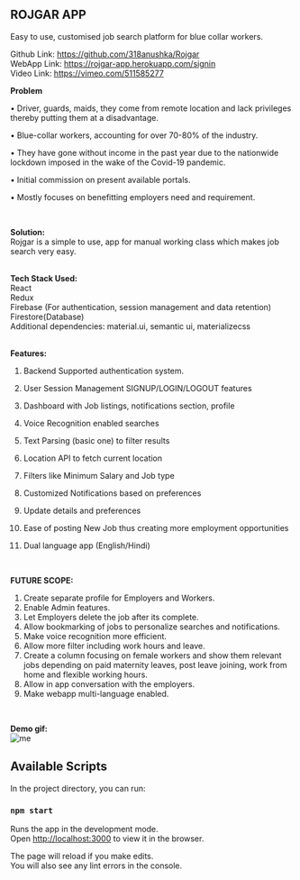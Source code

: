 ## ROJGAR APP<br />
Easy to use, customised job search platform for blue collar workers.

Github Link:
https://github.com/318anushka/Rojgar<br />
WebApp Link:
https://rojgar-app.herokuapp.com/signin<br />
Video Link:
https://vimeo.com/511585277<br />


**Problem** <br />

•	Driver, guards, maids, they come from remote location and lack privileges thereby putting them at a disadvantage.

•	Blue-collar workers, accounting for over 70-80% of the industry.

•	They have gone without income in the past year due to the nationwide lockdown imposed in the wake of the Covid-19 pandemic.

•	 Initial commission on present available portals.

•	 Mostly focuses on benefitting employers need and requirement. <br />

<br />

**Solution:**<br />
Rojgar is a simple to use, app for manual working class which makes job search very easy.<br />
<br />

**Tech Stack Used:** <br />
React<br />
Redux<br />
Firebase (For authentication, session management and data retention)<br />
Firestore(Database)<br />
Additional dependencies: material.ui, semantic ui, materializecss<br />
<br />

**Features:**<br />

1.	Backend Supported authentication system.

2.	User Session Management
SIGNUP/LOGIN/LOGOUT features

3.	Dashboard with Job listings, notifications section, profile

4.	Voice Recognition enabled searches

5.	Text Parsing (basic one) to filter results

6.	Location API to fetch current location

7.	Filters like Minimum Salary and Job type 

8.	Customized Notifications based on preferences

9.	Update details and preferences

10.	Ease of posting New Job thus creating more employment opportunities

11.	Dual language app (English/Hindi)<br />

<br />

**FUTURE SCOPE:**<br />

1.	Create separate profile for Employers and Workers.
2.	Enable Admin features.
3.	Let Employers delete the job after its complete.
4.	Allow bookmarking of jobs to personalize searches and notifications.
5.	Make voice recognition more efficient.
6.	Allow more filter including work hours and leave.
7.	Create a column focusing on female workers and show them relevant jobs depending on paid maternity leaves, post leave joining, work from home and flexible working hours. 
8.	Allow in app conversation with the employers.
9.	Make webapp multi-language enabled.<br />

<br />

**Demo gif:**<br />
![me](https://github.com/318anushka/Rojgar/blob/master/rojgar.gif)

## Available Scripts

In the project directory, you can run:

### `npm start`

Runs the app in the development mode.\
Open [http://localhost:3000](http://localhost:3000) to view it in the browser.

The page will reload if you make edits.\
You will also see any lint errors in the console.

